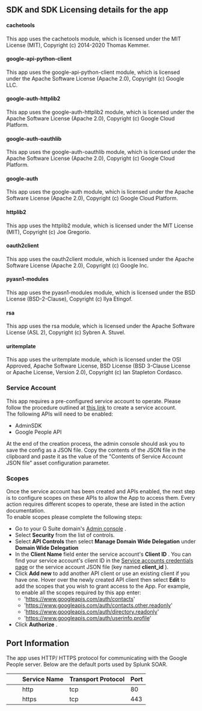 ## SDK and SDK Licensing details for the app

#### cachetools

This app uses the cachetools module, which is licensed under the MIT License (MIT), Copyright (c)
2014-2020 Thomas Kemmer.

#### google-api-python-client

This app uses the google-api-python-client module, which is licensed under the Apache Software
License (Apache 2.0), Copyright (c) Google LLC.

#### google-auth-httplib2

This app uses the google-auth-httplib2 module, which is licensed under the Apache Software License
(Apache 2.0), Copyright (c) Google Cloud Platform.

#### google-auth-oauthlib

This app uses the google-auth-oauthlib module, which is licensed under the Apache Software License
(Apache 2.0), Copyright (c) Google Cloud Platform.

#### google-auth

This app uses the google-auth module, which is licensed under the Apache Software License (Apache
2.0), Copyright (c) Google Cloud Platform.

#### httplib2

This app uses the httplib2 module, which is licensed under the MIT License (MIT), Copyright (c) Joe
Gregorio.

#### oauth2client

This app uses the oauth2client module, which is licensed under the Apache Software License (Apache
2.0), Copyright (c) Google Inc.

#### pyasn1-modules

This app uses the pyasn1-modules module, which is licensed under the BSD License (BSD-2-Clause),
Copyright (c) Ilya Etingof.

#### rsa

This app uses the rsa module, which is licensed under the Apache Software License (ASL 2), Copyright
(c) Sybren A. Stuvel.

#### uritemplate

This app uses the uritemplate module, which is licensed under the OSI Approved, Apache Software
License, BSD License (BSD 3-Clause License or Apache License, Version 2.0), Copyright (c) Ian
Stapleton Cordasco.

### Service Account

This app requires a pre-configured service account to operate. Please follow the procedure outlined
at [this link](https://support.google.com/a/answer/7378726?hl=en) to create a service account.\
The following APIs will need to be enabled:

- AdminSDK
- Google People API

At the end of the creation process, the admin console should ask you to save the config as a JSON
file. Copy the contents of the JSON file in the clipboard and paste it as the value of the "Contents
of Service Account JSON file" asset configuration parameter.

### Scopes

Once the service account has been created and APIs enabled, the next step is to configure scopes on
these APIs to allow the App to access them. Every action requires different scopes to operate, these
are listed in the action documentation.\
To enable scopes please complete the following steps:

- Go to your G Suite domain's [Admin console](http://admin.google.com/) .
- Select **Security** from the list of controls.
- Select **API Controls** then select **Manage Domain Wide Delegation** under **Domain Wide
  Delegation**
- In the **Client Name** field enter the service account's **Client ID** . You can find your
  service account's client ID in the [Service accounts credentials
  page](https://console.developers.google.com/apis/credentials) or the service account JSON file
  (key named **client_id** ).
- Click **Add new** to add another API client or use an existing client if you have one. Hover
  over the newly created API client then select **Edit** to add the scopes that you wish to grant
  access to the App. For example, to enable all the scopes required by this app enter:
  - 'https://www.googleapis.com/auth/contacts'
  - 'https://www.googleapis.com/auth/contacts.other.readonly'
  - 'https://www.googleapis.com/auth/directory.readonly'
  - 'https://www.googleapis.com/auth/userinfo.profile'
- Click **Authorize** .

## Port Information

The app uses HTTP/ HTTPS protocol for communicating with the Google People server. Below are the
default ports used by Splunk SOAR.

|         Service Name | Transport Protocol | Port |
|----------------------|--------------------|------|
|         http | tcp | 80 |
|         https | tcp | 443 |
